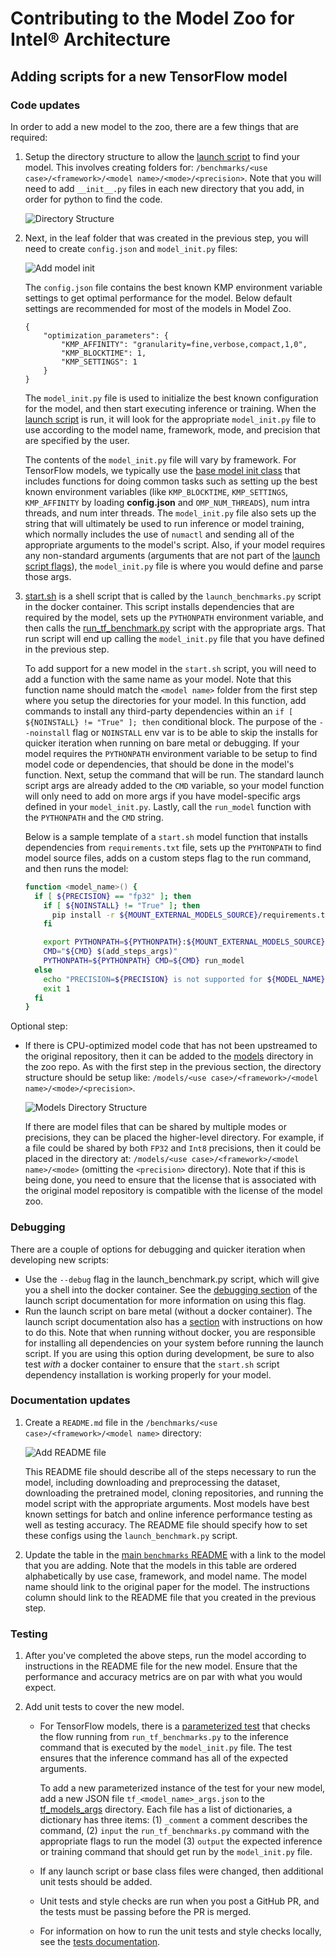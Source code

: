 # Contributing to the Model Zoo for Intel® Architecture

## Adding scripts for a new TensorFlow model

### Code updates

In order to add a new model to the zoo, there are a few things that are
required:

1. Setup the directory structure to allow the
   [launch script](/docs/general/tensorflow/LaunchBenchmark.md) to find
   your model. This involves creating folders for:
   `/benchmarks/<use case>/<framework>/<model name>/<mode>/<precision>`.
   Note that you will need to add `__init__.py` files in each new
   directory that you add, in order for python to find the code.

   ![Directory Structure](benchmarks_directory_structure.png)

2. Next, in the leaf folder that was created in the previous step, you
   will need to create `config.json` and `model_init.py` files:

   ![Add model init](add_model_init_and_config.png)

    The `config.json` file contains the best known KMP environment variable
    settings to get optimal performance for the model. Below default settings are recommended for most of
    the models in Model Zoo.

    ```
    {
        "optimization_parameters": {
            "KMP_AFFINITY": "granularity=fine,verbose,compact,1,0",
            "KMP_BLOCKTIME": 1,
            "KMP_SETTINGS": 1
        }
    }
    ```

   The `model_init.py` file is used to initialize the best known configuration for the
   model, and then start executing inference or training. When the
   [launch script](/docs/general/tensorflow/LaunchBenchmark.md) is run,
   it will look for the appropriate `model_init.py` file to use
   according to the model name, framework, mode, and precision that are
   specified by the user.

   The contents of the `model_init.py` file will vary by framework. For
   TensorFlow models, we typically use the
   [base model init class](/benchmarks/common/base_model_init.py) that
   includes functions for doing common tasks such as setting up the best
   known environment variables (like `KMP_BLOCKTIME`, `KMP_SETTINGS`,
   `KMP_AFFINITY` by loading **config.json** and `OMP_NUM_THREADS`), num intra threads, and num
   inter threads. The `model_init.py` file also sets up the string that
   will ultimately be used to run inference or model training, which
   normally includes the use of `numactl` and sending all of the
   appropriate arguments to the model's script. Also, if your model
   requires any non-standard arguments (arguments that are not part of
   the [launch script flags](/docs/general/tensorflow/LaunchBenchmark.md#launch_benchmarkpy-flags)),
   the `model_init.py` file is where you would define and parse those
   args.

3. [start.sh](/benchmarks/common/tensorflow/start.sh) is a shell script
   that is called by the `launch_benchmarks.py` script in the docker
   container. This script installs dependencies that are required by
   the model, sets up the `PYTHONPATH` environment variable, and then
   calls the [run_tf_benchmark.py](/benchmarks/common/tensorflow/run_tf_benchmark.py)
   script with the appropriate args. That run script will end up calling
   the `model_init.py` file that you have defined in the previous step.

   To add support for a new model in the `start.sh` script, you will
   need to add a function with the same name as your model. Note that
   this function name should match the `<model name>` folder from the
   first step where you setup the directories for your model. In this
   function, add commands to install any third-party dependencies within
   an `if [ ${NOINSTALL} != "True" ]; then` conditional block. The
   purpose of the `--noinstall` flag or `NOINSTALL` env var is to be able 
   to skip the installs for quicker iteration when running on bare metal 
   or debugging. If your model requires the `PYTHONPATH` environment variable 
   to be setup to find model code or dependencies, that should be done in the
   model's function. Next, setup the command that will be run. The
   standard launch script args are already added to the `CMD` variable,
   so your model function will only need to add on more args if you have
   model-specific args defined in your `model_init.py`. Lastly, call the
   `run_model` function with the `PYTHONPATH` and the `CMD` string.

   Below is a sample template of a `start.sh` model function that
   installs dependencies from `requirements.txt` file, sets up the
   `PYHTONPATH` to find model source files, adds on a custom steps flag
   to the run command, and then runs the model:
   ```bash
   function <model_name>() {
     if [ ${PRECISION} == "fp32" ]; then
       if [ ${NOINSTALL} != "True" ]; then
         pip install -r ${MOUNT_EXTERNAL_MODELS_SOURCE}/requirements.txt
       fi

       export PYTHONPATH=${PYTHONPATH}:${MOUNT_EXTERNAL_MODELS_SOURCE}
       CMD="${CMD} $(add_steps_args)"
       PYTHONPATH=${PYTHONPATH} CMD=${CMD} run_model
     else
       echo "PRECISION=${PRECISION} is not supported for ${MODEL_NAME}"
       exit 1
     fi
   }
   ```

Optional step:
* If there is CPU-optimized model code that has not been upstreamed to
  the original repository, then it can be added to the
  [models](/models) directory in the zoo repo. As with the first step
  in the previous section, the directory structure should be setup like:
  `/models/<use case>/<framework>/<model name>/<mode>/<precision>`.

  ![Models Directory Structure](models_directory_structure.png)

  If there are model files that can be shared by multiple modes or
  precisions, they can be placed the higher-level directory. For
  example, if a file could be shared by both `FP32` and `Int8`
  precisions, then it could be placed in the directory at:
  `/models/<use case>/<framework>/<model name>/<mode>` (omitting the
  `<precision>` directory). Note that if this is being done, you need to
  ensure that the license that is associated with the original model
  repository is compatible with the license of the model zoo.

### Debugging

There are a couple of options for debugging and quicker iteration when
developing new scripts:
* Use the `--debug` flag in the launch_benchmark.py script, which will
  give you a shell into the docker container. See the
  [debugging section](/docs/general/tensorflow/LaunchBenchmark.md#debugging)
  of the launch script documentation for more information on using this
  flag.
* Run the launch script on bare metal (without a docker container). The
  launch script documentation also has a
  [section](/docs/general/tensorflow/LaunchBenchmark.md#alpha-feature-running-on-bare-metal)
  with instructions on how to do this. Note that when running without
  docker, you are responsible for installing all dependencies on your
  system before running the launch script. If you are using this option
  during development, be sure to also test _with_ a docker container to
  ensure that the `start.sh` script dependency installation is working
  properly for your model.

### Documentation updates

1. Create a `README.md` file in the
   `/benchmarks/<use case>/<framework>/<model name>` directory:

   ![Add README file](add_readme.png)

   This README file should describe all of the steps necessary to run
   the model, including downloading and preprocessing the dataset,
   downloading the pretrained model, cloning repositories, and running
   the model script with the appropriate arguments. Most models
   have best known settings for batch and online inference performance
   testing as well as testing accuracy. The README file should specify
   how to set these configs using the `launch_benchmark.py` script.

2. Update the table in the [main `benchmarks` README](/benchmarks/README.md)
   with a link to the model that you are adding. Note that the models
   in this table are ordered alphabetically by use case, framework, and
   model name. The model name should link to the original paper for the
   model. The instructions column should link to the README
   file that you created in the previous step.

### Testing

1. After you've completed the above steps, run the model according to
   instructions in the README file for the new model. Ensure that the
   performance and accuracy metrics are on par with what you would
   expect.

2. Add unit tests to cover the new model.
   * For TensorFlow models, there is a
     [parameterized test](/tests/unit/common/tensorflow/test_run_tf_benchmarks.py#L80)
     that checks the flow running from `run_tf_benchmarks.py` to the
     inference command that is executed by the `model_init.py` file. The
     test ensures that the inference command has all of the expected
     arguments.

     To add a new parameterized instance of the test for your
     new model, add a new JSON file `tf_<model_name>_args.json` to the [tf_models_args](/tests/unit/common/tensorflow/tf_model_args)
     directory. Each file has a list of dictionaries, a dictionary has three
     items: (1) `_comment` a comment describes the command,
     (2) `input` the `run_tf_benchmarks.py` command with the appropriate
     flags to run the model (3) `output` the expected inference or training
     command that should get run by the `model_init.py` file.
   * If any launch script or base class files were changed, then
     additional unit tests should be added.
   * Unit tests and style checks are run when you post a GitHub PR, and
     the tests must be passing before the PR is merged.
   * For information on how to run the unit tests and style checks
     locally, see the [tests documentation](/tests/README.md).
